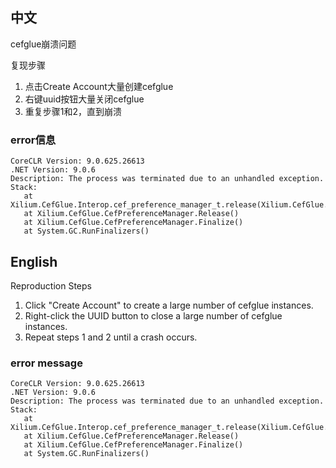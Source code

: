 
## 中文

cefglue崩溃问题


复现步骤

1. 点击Create Account大量创建cefglue
2. 右键uuid按钮大量关闭cefglue
3. 重复步骤1和2，直到崩溃

### error信息

```
CoreCLR Version: 9.0.625.26613
.NET Version: 9.0.6
Description: The process was terminated due to an unhandled exception.
Stack:
   at Xilium.CefGlue.Interop.cef_preference_manager_t.release(Xilium.CefGlue.Interop.cef_preference_manager_t*)
   at Xilium.CefGlue.CefPreferenceManager.Release()
   at Xilium.CefGlue.CefPreferenceManager.Finalize()
   at System.GC.RunFinalizers()

```

## English

Reproduction Steps
1. Click "Create Account" to create a large number of cefglue instances.
2. Right-click the UUID button to close a large number of cefglue instances.
3. Repeat steps 1 and 2 until a crash occurs.

### error message

```
CoreCLR Version: 9.0.625.26613
.NET Version: 9.0.6
Description: The process was terminated due to an unhandled exception.
Stack:
   at Xilium.CefGlue.Interop.cef_preference_manager_t.release(Xilium.CefGlue.Interop.cef_preference_manager_t*)
   at Xilium.CefGlue.CefPreferenceManager.Release()
   at Xilium.CefGlue.CefPreferenceManager.Finalize()
   at System.GC.RunFinalizers()

```